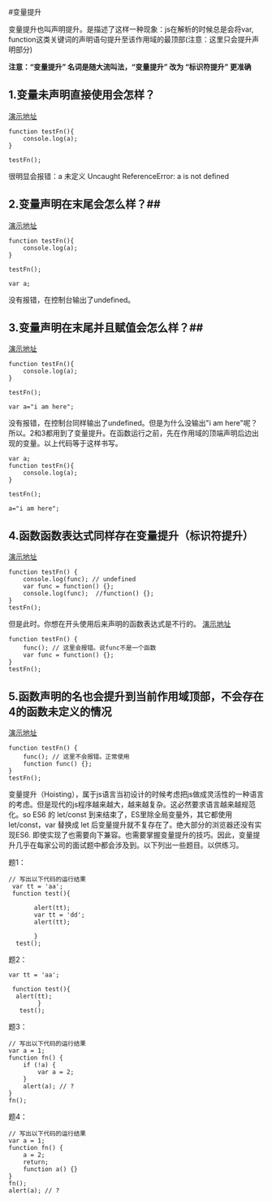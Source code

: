 #变量提升

变量提升也叫声明提升。是描述了这样一种现象：js在解析的时候总是会将var, function这类关键词的声明语句提升至该作用域的最顶部(注意：这里只会提升声明部分)

**注意：“变量提升” 名词是随大流叫法，“变量提升” 改为 “标识符提升” 更准确**

## 1.变量未声明直接使用会怎样？ ##

[演示地址](http://codepen.io/zhaojianxin/pen/VKbVOx?editors=1111)

```
function testFn(){
	console.log(a);
}

testFn();

```

很明显会报错：a 未定义
Uncaught ReferenceError: a is not defined

## 2.变量声明在末尾会怎么样？##

[演示地址](http://codepen.io/zhaojianxin/pen/yabGBO?editors=1111)

```
function testFn(){
	console.log(a);
}

testFn();

var a;

```

没有报错，在控制台输出了undefined。

## 3.变量声明在末尾并且赋值会怎么样？##

[演示地址](http://codepen.io/zhaojianxin/pen/LRyrEd?editors=1111)

```
function testFn(){
	console.log(a);
}

testFn();

var a="i am here";

```

没有报错，在控制台同样输出了undefined。但是为什么没输出"i am here"呢？ 所以。2和3都用到了变量提升。在函数运行之前，先在作用域的顶端声明后边出现的变量。以上代码等于这样书写。

```
var a;
function testFn(){
	console.log(a);
}

testFn();

a="i am here";

```

## 4.函数函数表达式同样存在变量提升（标识符提升） ##

[演示地址](http://codepen.io/zhaojianxin/pen/YGVdWJ?editors=1111)

```
function testFn() {
    console.log(func); // undefined
    var func = function() {};
    console.log(func);  //function() {};
}
testFn();

```

但是此时。你想在开头使用后来声明的函数表达式是不行的。
[演示地址](http://codepen.io/zhaojianxin/pen/pEPqPN?editors=1111)

```
function testFn() {
    func(); // 这里会报错。说func不是一个函数
    var func = function() {};
}
testFn();

```

## 5.函数声明的名也会提升到当前作用域顶部，不会存在4的函数未定义的情况 ##

[演示地址](http://codepen.io/zhaojianxin/pen/QKvzrN?editors=1111)

```
function testFn() {
    func(); // 这里不会报错。正常使用
    function func() {};
}
testFn();

```

变量提升（Hoisting），属于js语言当初设计的时候考虑把js做成灵活性的一种语言的考虑。但是现代的js程序越来越大，越来越复杂。这必然要求语言越来越规范化。so ES6 的 let/const 到来结束了，ES里除全局变量外，其它都使用 let/const，var 替换成 let 后变量提升就不复存在了。绝大部分的浏览器还没有实现ES6. 即使实现了也需要向下兼容。也需要掌握变量提升的技巧。因此，变量提升几乎在每家公司的面试题中都会涉及到。以下列出一些题目。以供练习。

题1：

```
// 写出以下代码的运行结果
 var tt = 'aa';   
 function test(){

       alert(tt);
       var tt = 'dd';
       alert(tt);    

       }   
  test();

```

题2：

```
var tt = 'aa';

 function test(){
  alert(tt);
        }
   test();

```


题3：
```
// 写出以下代码的运行结果
var a = 1;
function fn() {
    if (!a) {
        var a = 2;
    }
    alert(a); // ?
}
fn();

```

题4：
```
// 写出以下代码的运行结果
var a = 1;
function fn() {
    a = 2;
    return;
    function a() {}
}
fn();
alert(a); // ?

```

